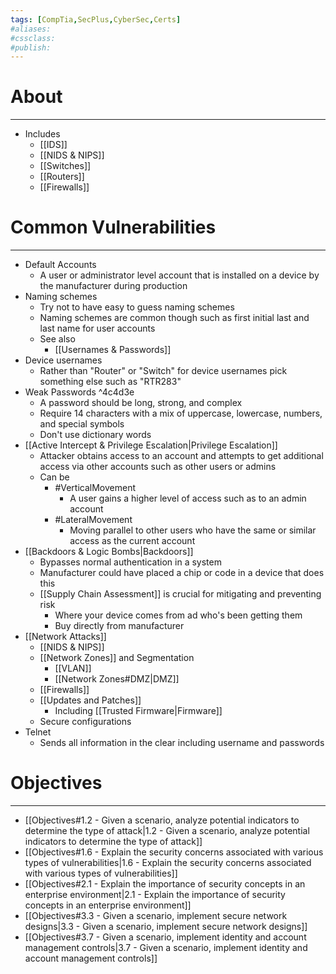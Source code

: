 ```yaml
---
tags: [CompTia,SecPlus,CyberSec,Certs]
#aliases:
#cssclass:
#publish:
---
```


# About
---
- Includes
	- [[IDS]]
	- [[NIDS & NIPS]]
	- [[Switches]]
	- [[Routers]]
	- [[Firewalls]]

# Common Vulnerabilities
---
- Default Accounts
	- A user or administrator level account that is installed on a device by the manufacturer during production
- Naming schemes
	- Try not to have easy to guess naming schemes
	- Naming schemes are common though such as first initial last and last name for user accounts
	- See also
		- [[Usernames & Passwords]]
- Device usernames
	- Rather than "Router" or "Switch" for device usernames pick something else such as "RTR283"
- Weak Passwords ^4c4d3e
	- A password should be long, strong, and complex
	- Require 14 characters with a mix of uppercase, lowercase, numbers, and special symbols
	- Don't use dictionary words
- [[Active Intercept & Privilege Escalation|Privilege Escalation]]
	- Attacker obtains access to an account and attempts to get additional access via other accounts such as other users or admins
	- Can be
		- #VerticalMovement
			- A user gains a higher level of access such as to an admin account
		- #LateralMovement 
			- Moving parallel to other users who have the same or similar access as the current account
- [[Backdoors & Logic Bombs|Backdoors]]
	- Bypasses normal authentication in a system
	- Manufacturer could have placed a chip or code in a device that does this
	- [[Supply Chain Assessment]] is crucial for mitigating and preventing risk
		- Where your device comes from ad who's been getting them
		- Buy directly from manufacturer
- [[Network Attacks]]
	- [[NIDS & NIPS]]
	- [[Network Zones]] and Segmentation
		- [[VLAN]]
		- [[Network Zones#DMZ|DMZ]]
	- [[Firewalls]]
	- [[Updates and Patches]]
		- Including [[Trusted Firmware|Firmware]]
	- Secure configurations
- Telnet
	- Sends all information in the clear including username and passwords

# Objectives
---
- [[Objectives#1.2 - Given a scenario, analyze potential indicators to determine the type of attack|1.2 - Given a scenario, analyze potential indicators to determine the type of attack]]
- [[Objectives#1.6 - Explain the security concerns associated with various types of vulnerabilities|1.6 - Explain the security concerns associated with various types of vulnerabilities]]
- [[Objectives#2.1 - Explain the importance of security concepts in an enterprise environment|2.1 - Explain the importance of security concepts in an enterprise environment]]
- [[Objectives#3.3 - Given a scenario, implement secure network designs|3.3 - Given a scenario, implement secure network designs]]
- [[Objectives#3.7 - Given a scenario, implement identity and account management controls|3.7 - Given a scenario, implement identity and account management controls]]